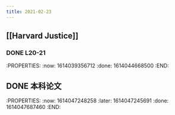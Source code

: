```yaml
---
title: 2021-02-23
---
```


## [[Harvard Justice]]
### DONE L20-21
:PROPERTIES:
:now: 1614039356712
:done: 1614044668500
:END:
## DONE 本科论文
:PROPERTIES:
:now: 1614047248258
:later: 1614047245691
:done: 1614047687460
:END:
##
